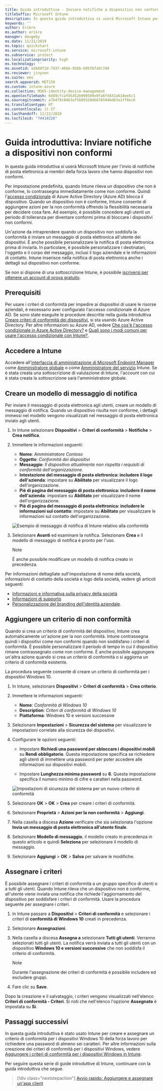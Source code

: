 ```yaml
---
title: Guida introduttiva - Inviare notifiche a dispositivi non conformi
titleSuffix: Microsoft Intune
description: In questa guida introduttiva si userà Microsoft Intune per inviare notifiche via posta elettronica ai dispositivi non conformi.
keywords: ''
author: Erikre
ms.author: erikre
manager: dougeby
ms.date: 11/21/2019
ms.topic: quickstart
ms.service: microsoft-intune
ms.subservice: protect
ms.localizationpriority: high
ms.technology: ''
ms.assetid: a1b89f2d-7937-46bb-926b-b05f6fa9c749
ms.reviewer: jinyoon
ms.suite: ems
search.appverid: MET150
ms.custom: intune-azure
ms.collection: M365-identity-device-management
ms.openlocfilehash: 6d89cfcafd5452b990509e0fa6fd431a614ee5c1
ms.sourcegitcommit: a7b479c84b3af5b85528db676594bdb3a1ff6ec6
ms.translationtype: HT
ms.contentlocale: it-IT
ms.lasthandoff: 11/22/2019
ms.locfileid: "74410226"
---
```

# <a name="quickstart-send-notifications-to-noncompliant-devices"></a>Guida introduttiva: Inviare notifiche a dispositivi non conformi

In questa guida introduttiva si userà Microsoft Intune per l'invio di notifiche di posta elettronica ai membri della forza lavoro che hanno dispositivi non conformi.

Per impostazione predefinita, quando Intune rileva un dispositivo che non è conforme, lo contrassegna immediatamente come non conforme. Quindi l'[accesso condizionale](https://docs.microsoft.com/azure/active-directory/active-directory-conditional-access-azure-portal) di Azure Active Directory (Azure AD) blocca il dispositivo. Quando un dispositivo non è conforme, Intune consente di aggiungere azioni per la non conformità offrendo la flessibilità necessaria per decidere cosa fare. Ad esempio, è possibile concedere agli utenti un periodo di tolleranza per diventare conformi prima di bloccare i dispositivi non conformi.

Un'azione da intraprendere quando un dispositivo non soddisfa la conformità è inviare un messaggio di posta elettronica all'utente dei dispositivi. È anche possibile personalizzare la notifica di posta elettronica prima di inviarla. In particolare, è possibile personalizzare i destinatari, l'oggetto e il corpo del messaggio, inclusi il logo aziendale e le informazioni di contatto. Intune inserisce nella notifica di posta elettronica anche i dettagli sul dispositivo non conforme.

Se non si dispone di una sottoscrizione Intune, è possibile [iscriversi per ottenere un account di prova gratuito](../fundamentals/free-trial-sign-up.md).

## <a name="prerequisites"></a>Prerequisiti

Per usare i criteri di conformità per impedire ai dispositivi di usare le risorse aziendali, è necessario aver configurato l'accesso condizionale di Azure AD. Se sono state eseguite le procedure descritte nella guida introduttiva [Creare criteri di conformità dei dispositivi](quickstart-set-password-length-android.md), si sta usando Azure Active Directory. Per altre informazioni su Azure AD, vedere [Che cos'è l'accesso condizionale in Azure Active Directory?](https://docs.microsoft.com/azure/active-directory/active-directory-conditional-access-azure-portal) e [Quali sono i modi comuni per usare l'accesso condizionale con Intune?](../protect/conditional-access-intune-common-ways-use.md).

## <a name="sign-in-to-intune"></a>Accedere a Intune

Accedere all'[interfaccia di amministrazione di Microsoft Endpoint Manager](https://go.microsoft.com/fwlink/?linkid=2109431) come [Amministratore globale](../fundamentals/users-add.md#types-of-administrators) o come [Amministratore del servizio](../fundamentals/users-add.md#types-of-administrators) Intune. Se è stata creata una sottoscrizione di valutazione di Intune, l'account con cui è stata creata la sottoscrizione sarà l'amministratore globale.

## <a name="create-a-notification-message-template"></a>Creare un modello di messaggio di notifica

Per inviare il messaggio di posta elettronica agli utenti, creare un modello di messaggio di notifica. Quando un dispositivo risulta non conforme, i dettagli immessi nel modello vengono visualizzati nel messaggio di posta elettronica inviato agli utenti.

1. In Intune selezionare **Dispositivi** > **Criteri di conformità** > **Notifiche** > **Crea notifica**.
2. Immettere le informazioni seguenti:

   - **Nome**: *Amministratore Contoso*
   - **Oggetto**: *Conformità dei dispositivi*
   - **Messaggio**: *Il dispositivo attualmente non rispetta i requisiti di conformità dell'organizzazione.*
   - **Intestazione del messaggio di posta elettronica: includere il logo dell'azienda**: impostare su **Abilitato** per visualizzare il logo dell'organizzazione.
   - **Piè di pagina del messaggio di posta elettronica: includere il nome dell'azienda**: impostare su **Abilitato** per visualizzare il nome dell'organizzazione.
   - **Piè di pagina del messaggio di posta elettronica: includere le informazioni sul contatto**: impostare su **Abilitato** per visualizzare le informazioni sul contatto dell'organizzazione.

   ![Esempio di messaggio di notifica di Intune relativo alla conformità](./media/quickstart-send-notification/quickstart-send-notification-01.png)

3. Selezionare **Avanti** ed esaminare la notifica. Selezionare **Crea** e il modello di messaggio di notifica è pronto per l'uso.

   > [!NOTE]
   > È anche possibile modificare un modello di notifica creato in precedenza.

Per informazioni dettagliate sull'impostazione di nome della società, informazioni di contatto della società e logo della società, vedere gli articoli seguenti:

- [Informazioni e informativa sulla privacy della società](../apps/company-portal-app.md#company-information-and-privacy-statement)
- [Informazioni di supporto](../apps/company-portal-app.md#support-information)
- [Personalizzazione del branding dell'identità aziendale](../apps/company-portal-app.md#company-identity-branding-customization).

## <a name="add-a-noncompliance-policy"></a>Aggiungere un criterio di non conformità

Quando si crea un criterio di conformità del dispositivo, Intune crea automaticamente un'azione per la non conformità. Intune contrassegna quindi i dispositivi come non conformi quando non soddisfano i criteri di conformità. È possibile personalizzare il periodo di tempo in cui il dispositivo rimane contrassegnato come non conforme. È anche possibile aggiungere un'altra azione quando si crea un criterio di conformità o si aggiorna un criterio di conformità esistente.

La procedura seguente consente di creare un criterio di conformità per i dispositivi Windows 10.

1. In Intune, selezionare **Dispositivi** > **Criteri di conformità** > **Crea criterio**.

2. Immettere le informazioni seguenti:

   - **Nome**: *Conformità di Windows 10*
   - **Description**: *Criteri di conformità di Windows 10*
   - **Piattaforma**: Windows 10 e versioni successive

3. Selezionare **Impostazioni** > **Sicurezza del sistema** per visualizzare le impostazioni correlate alla sicurezza dei dispositivi.

4. Configurare le opzioni seguenti:

   - Impostare **Richiedi una password per sbloccare i dispositivi mobili** su **Rendi obbligatorio**. Questa impostazione specifica se richiedere agli utenti di immettere una password per poter accedere alle informazioni sui dispositivi mobili.

   - Impostare **Lunghezza minima password** su **6**. Questa impostazione specifica il numero minimo di cifre e caratteri nella password.

   ![Impostazioni di sicurezza del sistema per un nuovo criterio di conformità](./media/quickstart-send-notification/system-security-settings-01.png)

5. Selezionare **OK** > **OK** > **Crea** per creare i criteri di conformità.

6. Selezionare **Proprietà** > **Azioni per la non conformità** > **Aggiungi**.

7. Nella casella a discesa **Azione** verificare che sia selezionata l'opzione **Invia un messaggio di posta elettronica all'utente finale**.

8. Selezionare **Modello di messaggio**, il modello creato in precedenza in questo articolo e quindi **Seleziona** per selezionare il modello di messaggio.

9. Selezionare **Aggiungi** > **OK** > **Salva** per salvare le modifiche.

## <a name="assign-the-policy"></a>Assegnare i criteri

È possibile assegnare i criteri di conformità a un gruppo specifico di utenti o a tutti gli utenti. Quando Intune rileva che un dispositivo non è conforme, all'utente viene inviata una notifica che richiede l'aggiornamento del dispositivo per soddisfare i criteri di conformità. Usare la procedura seguente per assegnare i criteri.

1. In Intune passare a **Dispositivi** > **Criteri di conformità** e selezionare i criteri di **conformità di Windows 10** creati in precedenza.

2. Selezionare **Assegnazioni**.

3. Nella casella a discesa **Assegna a** selezionare **Tutti gli utenti**. Verranno selezionati tutti gli utenti. La notifica verrà inviata a tutti gli utenti con un dispositivo **Windows 10 e versioni successive** che non soddisfa il criterio di conformità.

    > [!NOTE]
    > Durante l'assegnazione dei criteri di conformità è possibile includere ed escludere gruppi.

4. Fare clic su **Save**.

Dopo la creazione e il salvataggio, i criteri vengono visualizzati nell'elenco **Criteri di conformità - Criteri**. Si noti che nell'elenco l'opzione **Assegnato** è impostata su **Sì**.

## <a name="next-steps"></a>Passaggi successivi

In questa guida introduttiva è stato usato Intune per creare e assegnare un criterio di conformità per i dispositivi Windows 10 della forza lavoro per richiedere una password di almeno sei caratteri. Per altre informazioni sulla creazione dei criteri di conformità per i dispositivi Windows, vedere [Aggiungere i criteri di conformità per i dispositivi Windows in Intune](compliance-policy-create-windows.md).

Per seguire questa serie di guide introduttive di Intune, continuare con la guida introduttiva che segue.

> [!div class="nextstepaction"]
> [Avvio rapido: Aggiungere e assegnare un'app client](../apps/quickstart-add-assign-app.md)
